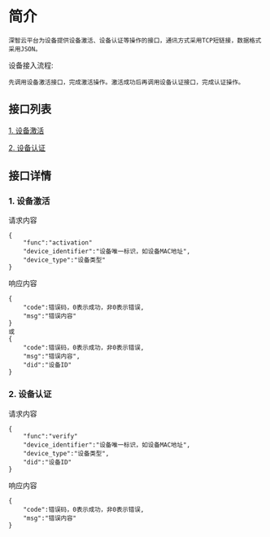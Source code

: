# 简介
	深智云平台为设备提供设备激活、设备认证等操作的接口，通讯方式采用TCP短链接，数据格式采用JSON。

设备接入流程:

	先调用设备激活接口，完成激活操作。激活成功后再调用设备认证接口，完成认证操作。
	
## 接口列表	

[1. 设备激活](#2-设备认证)

[2. 设备认证](#device_verify)

## 接口详情
### <a name="device_activation">1. 设备激活</a>
请求内容

    {
        "func":"activation"
        "device_identifier":"设备唯一标识，如设备MAC地址",
        "device_type":"设备类型"
    }

响应内容

    {
        "code":错误码，0表示成功，非0表示错误,
        "msg":"错误内容"
    }
    或
    {
        "code":错误码，0表示成功，非0表示错误,
        "msg":"错误内容",
        "did":"设备ID"
    }

### <a name="device_verify">2. 设备认证</a>
请求内容

    {
        "func":"verify"
        "device_identifier":"设备唯一标识，如设备MAC地址",
        "device_type":"设备类型",
        "did":"设备ID"
    }

响应内容

    {
        "code":错误码，0表示成功，非0表示错误,
        "msg":"错误内容"
    }


